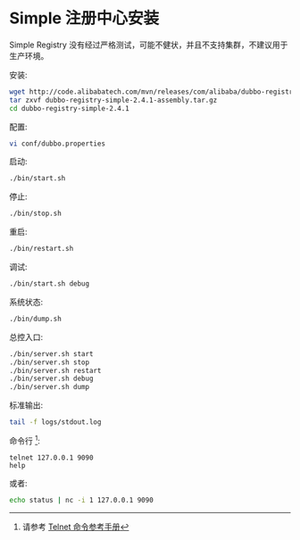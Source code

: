 # Simple 注册中心安装

Simple Registry 没有经过严格测试，可能不健状，并且不支持集群，不建议用于生产环境。

安装:

```sh
wget http://code.alibabatech.com/mvn/releases/com/alibaba/dubbo-registry-simple/2.4.1/dubbo-registry-simple-2.4.1-assembly.tar.gz
tar zxvf dubbo-registry-simple-2.4.1-assembly.tar.gz
cd dubbo-registry-simple-2.4.1
```

配置:

```sh
vi conf/dubbo.properties
```

启动:

```sh
./bin/start.sh
```

停止:

```sh
./bin/stop.sh
```

重启:

```sh
./bin/restart.sh
```

调试:

```sh
./bin/start.sh debug
```

系统状态:

```sh
./bin/dump.sh
```

总控入口:

```sh
./bin/server.sh start
./bin/server.sh stop
./bin/server.sh restart
./bin/server.sh debug
./bin/server.sh dump
```

标准输出:

```sh
tail -f logs/stdout.log
```

命令行 [^1]:

```shell
telnet 127.0.0.1 9090
help
```

或者:

```sh
echo status | nc -i 1 127.0.0.1 9090
```

[^1]: 请参考 [Telnet 命令参考手册](https://dubbo.gitbooks.io/dubbo-user-book/content/references/telnet.html)
